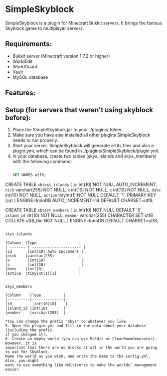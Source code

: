 SimpleSkyblock
==============

SimpleSkyblock is a plugin for Minecraft Bukkit servers. It brings the famous Skyblock game to multiplayer servers.

Requirements:
--------------
- Bukkit server (Minecraft version 1.7.2 or higher)
- WorldEdit
- WorldGuard
- Vault
- MySQL database

Features:
--------------

Setup (for servers that weren't using skyblock before):
-----------------------------------------------------------
1. Place the SimpleSkyblock.jar to your ./plugins/ folder.
2. Make sure you have also installed all other plugins SimpleSkyblock needs to run
   properly.
3. Start your server. SimpleSkyblock will generate all its files and also a plugin.yml,
   which can be found in ./plugins/SimpleSkyblock/plugin.yml.
4. In your database, create two tables (skys_islands and skys_members) with the following command:
   ```sql

   SET NAMES utf8;

CREATE TABLE `sbtest_islands` (
  `id` int(10) NOT NULL AUTO_INCREMENT,
  `nick` varchar(255) NOT NULL,
  `x` int(10) NOT NULL,
  `z` int(10) NOT NULL,
  `date` int(10) NOT NULL,
  `active` tinyint(1) NOT NULL DEFAULT '1',
  PRIMARY KEY (`id`)
) ENGINE=InnoDB AUTO_INCREMENT=14 DEFAULT CHARSET=utf8;


CREATE TABLE `sbtest_members` (
  `id` int(10) NOT NULL DEFAULT '0',
  `island_id` int(10) NOT NULL,
  `member` varchar(255) CHARACTER SET utf8 COLLATE utf8_bin NOT NULL
) ENGINE=InnoDB DEFAULT CHARSET=utf8;
   ```

   skys_islands

   |Column  |Type                   | 
   | ------- | ---------------------- |
   |id	     |int(10) Auto Increment |
   |nick    |varchar(255)           |
   |x	     |int(10)	             |
   |z	     |int(10)                |
   |date    |int(10)                |
   |active  |tinyint(1)[1]          |


   skys_members
   
   |Column    |Type          |
   |----------|--------------|
   |id	       |int(10)[0]    |
   |island_id |int(10)       |
   |member    |varchar(255)  |

   *You can change the prefix "skys" to whatever you like
5. Open the plugin.yml and fill in the data about your database (including the prefix,
   if you changed it).
6. Create an empty world (you can use McEdit or CleanRoomGenerator). However, it is
   important that there are no blocks at all in the world you are going to use for Skyblock.
   Name the world as you wish, and write the name to the config.yml. Also, you might
   want to use something like Multiverse to make the worlds' management easier.
  
  
  
  
